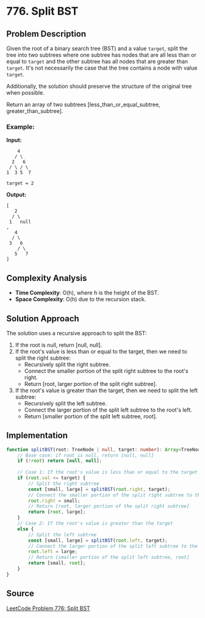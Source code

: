 # 776. Split BST

## Problem Description

Given the root of a binary search tree (BST) and a value `target`, split the tree into two subtrees where one subtree has nodes that are all less than or equal to `target` and the other subtree has all nodes that are greater than `target`. It's not necessarily the case that the tree contains a node with value `target`.

Additionally, the solution should preserve the structure of the original tree when possible.

Return an array of two subtrees [less_than_or_equal_subtree, greater_than_subtree].

### Example:

**Input:**
```
    4
   / \
  2   6
 / \ / \
1  3 5  7

target = 2
```

**Output:**
```
[
   2     
  / \     
 1   null  
,  
   4
  / \
 3   6
    / \
   5   7
]
```

## Complexity Analysis
- **Time Complexity**: O(h), where h is the height of the BST.
- **Space Complexity**: O(h) due to the recursion stack.

## Solution Approach

The solution uses a recursive approach to split the BST:

1. If the root is null, return [null, null].
2. If the root's value is less than or equal to the target, then we need to split the right subtree:
   - Recursively split the right subtree.
   - Connect the smaller portion of the split right subtree to the root's right.
   - Return [root, larger portion of the split right subtree].
3. If the root's value is greater than the target, then we need to split the left subtree:
   - Recursively split the left subtree.
   - Connect the larger portion of the split left subtree to the root's left.
   - Return [smaller portion of the split left subtree, root].

## Implementation

```typescript
function splitBST(root: TreeNode | null, target: number): Array<TreeNode | null> {
    // Base case: if root is null, return [null, null]
    if (!root) return [null, null];
    
    // Case 1: If the root's value is less than or equal to the target
    if (root.val <= target) {
        // Split the right subtree
        const [small, large] = splitBST(root.right, target);
        // Connect the smaller portion of the split right subtree to the root's right
        root.right = small;
        // Return [root, larger portion of the split right subtree]
        return [root, large];
    } 
    // Case 2: If the root's value is greater than the target
    else {
        // Split the left subtree
        const [small, large] = splitBST(root.left, target);
        // Connect the larger portion of the split left subtree to the root's left
        root.left = large;
        // Return [smaller portion of the split left subtree, root]
        return [small, root];
    }
}
```

## Source
[LeetCode Problem 776: Split BST](https://leetcode.com/problems/split-bst/) 